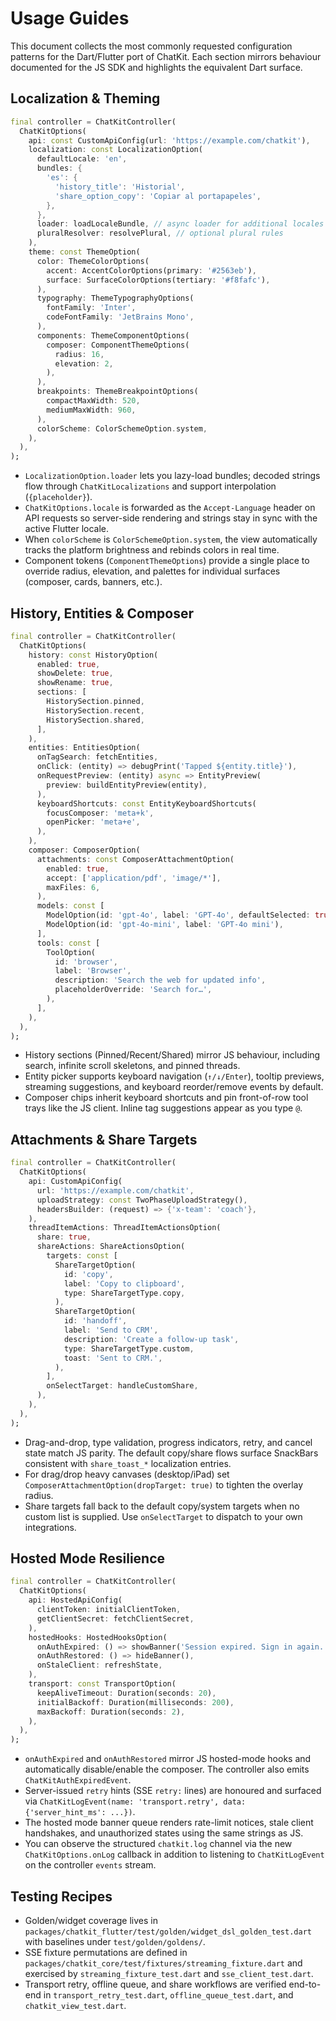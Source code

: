 # Usage Guides

This document collects the most commonly requested configuration patterns for
the Dart/Flutter port of ChatKit. Each section mirrors behaviour documented for
the JS SDK and highlights the equivalent Dart surface.

## Localization & Theming

```dart
final controller = ChatKitController(
  ChatKitOptions(
    api: const CustomApiConfig(url: 'https://example.com/chatkit'),
    localization: const LocalizationOption(
      defaultLocale: 'en',
      bundles: {
        'es': {
          'history_title': 'Historial',
          'share_option_copy': 'Copiar al portapapeles',
        },
      },
      loader: loadLocaleBundle, // async loader for additional locales
      pluralResolver: resolvePlural, // optional plural rules
    ),
    theme: const ThemeOption(
      color: ThemeColorOptions(
        accent: AccentColorOptions(primary: '#2563eb'),
        surface: SurfaceColorOptions(tertiary: '#f8fafc'),
      ),
      typography: ThemeTypographyOptions(
        fontFamily: 'Inter',
        codeFontFamily: 'JetBrains Mono',
      ),
      components: ThemeComponentOptions(
        composer: ComponentThemeOptions(
          radius: 16,
          elevation: 2,
        ),
      ),
      breakpoints: ThemeBreakpointOptions(
        compactMaxWidth: 520,
        mediumMaxWidth: 960,
      ),
      colorScheme: ColorSchemeOption.system,
    ),
  ),
);
```

- `LocalizationOption.loader` lets you lazy-load bundles; decoded strings flow
  through `ChatKitLocalizations` and support interpolation (`{placeholder}`).
- `ChatKitOptions.locale` is forwarded as the `Accept-Language` header on API
  requests so server-side rendering and strings stay in sync with the active
  Flutter locale.
- When `colorScheme` is `ColorSchemeOption.system`, the view automatically
  tracks the platform brightness and rebinds colors in real time.
- Component tokens (`ComponentThemeOptions`) provide a single place to override
  radius, elevation, and palettes for individual surfaces (composer, cards,
  banners, etc.).

## History, Entities & Composer

```dart
final controller = ChatKitController(
  ChatKitOptions(
    history: const HistoryOption(
      enabled: true,
      showDelete: true,
      showRename: true,
      sections: [
        HistorySection.pinned,
        HistorySection.recent,
        HistorySection.shared,
      ],
    ),
    entities: EntitiesOption(
      onTagSearch: fetchEntities,
      onClick: (entity) => debugPrint('Tapped ${entity.title}'),
      onRequestPreview: (entity) async => EntityPreview(
        preview: buildEntityPreview(entity),
      ),
      keyboardShortcuts: const EntityKeyboardShortcuts(
        focusComposer: 'meta+k',
        openPicker: 'meta+e',
      ),
    ),
    composer: ComposerOption(
      attachments: const ComposerAttachmentOption(
        enabled: true,
        accept: ['application/pdf', 'image/*'],
        maxFiles: 6,
      ),
      models: const [
        ModelOption(id: 'gpt-4o', label: 'GPT-4o', defaultSelected: true),
        ModelOption(id: 'gpt-4o-mini', label: 'GPT-4o mini'),
      ],
      tools: const [
        ToolOption(
          id: 'browser',
          label: 'Browser',
          description: 'Search the web for updated info',
          placeholderOverride: 'Search for…',
        ),
      ],
    ),
  ),
);
```

- History sections (Pinned/Recent/Shared) mirror JS behaviour, including search,
  infinite scroll skeletons, and pinned threads.
- Entity picker supports keyboard navigation (`↑/↓/Enter`), tooltip previews,
  streaming suggestions, and keyboard reorder/remove events by default.
- Composer chips inherit keyboard shortcuts and pin front-of-row tool trays like
  the JS client. Inline tag suggestions appear as you type `@`.

## Attachments & Share Targets

```dart
final controller = ChatKitController(
  ChatKitOptions(
    api: CustomApiConfig(
      url: 'https://example.com/chatkit',
      uploadStrategy: const TwoPhaseUploadStrategy(),
      headersBuilder: (request) => {'x-team': 'coach'},
    ),
    threadItemActions: ThreadItemActionsOption(
      share: true,
      shareActions: ShareActionsOption(
        targets: const [
          ShareTargetOption(
            id: 'copy',
            label: 'Copy to clipboard',
            type: ShareTargetType.copy,
          ),
          ShareTargetOption(
            id: 'handoff',
            label: 'Send to CRM',
            description: 'Create a follow-up task',
            type: ShareTargetType.custom,
            toast: 'Sent to CRM.',
          ),
        ],
        onSelectTarget: handleCustomShare,
      ),
    ),
  ),
);
```

- Drag-and-drop, type validation, progress indicators, retry, and cancel state
  match JS parity. The default copy/share flows surface SnackBars consistent
  with `share_toast_*` localization entries.
- For drag/drop heavy canvases (desktop/iPad) set
  `ComposerAttachmentOption(dropTarget: true)` to tighten the overlay radius.
- Share targets fall back to the default copy/system targets when no custom
  list is supplied. Use `onSelectTarget` to dispatch to your own integrations.

## Hosted Mode Resilience

```dart
final controller = ChatKitController(
  ChatKitOptions(
    api: HostedApiConfig(
      clientToken: initialClientToken,
      getClientSecret: fetchClientSecret,
    ),
    hostedHooks: HostedHooksOption(
      onAuthExpired: () => showBanner('Session expired. Sign in again.'),
      onAuthRestored: () => hideBanner(),
      onStaleClient: refreshState,
    ),
    transport: const TransportOption(
      keepAliveTimeout: Duration(seconds: 20),
      initialBackoff: Duration(milliseconds: 200),
      maxBackoff: Duration(seconds: 2),
    ),
  ),
);
```

- `onAuthExpired` and `onAuthRestored` mirror JS hosted-mode hooks and automatically
  disable/enable the composer. The controller also emits `ChatKitAuthExpiredEvent`.
- Server-issued `retry` hints (SSE `retry:` lines) are honoured and surfaced via
  `ChatKitLogEvent(name: 'transport.retry', data: {'server_hint_ms': ...})`.
- The hosted mode banner queue renders rate-limit notices, stale client handshakes,
  and unauthorized states using the same strings as JS.
- You can observe the structured `chatkit.log` channel via the new
  `ChatKitOptions.onLog` callback in addition to listening to `ChatKitLogEvent`
  on the controller `events` stream.

## Testing Recipes

- Golden/widget coverage lives in
  `packages/chatkit_flutter/test/golden/widget_dsl_golden_test.dart` with baselines
  under `test/golden/goldens/`.
- SSE fixture permutations are defined in
  `packages/chatkit_core/test/fixtures/streaming_fixture.dart` and exercised by
  `streaming_fixture_test.dart` and `sse_client_test.dart`.
- Transport retry, offline queue, and share workflows are verified end-to-end in
  `transport_retry_test.dart`, `offline_queue_test.dart`, and
  `chatkit_view_test.dart`.
